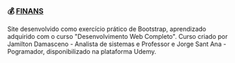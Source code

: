 ### :moneybag: [FINANS](https://andreadebrito.github.io/Finans/)

Site desenvolvido como exercício prático de Bootstrap, aprendizado adquirido com o curso "Desenvolvimento Web Completo". Curso criado por Jamilton Damasceno - Analista de sistemas e Professor e Jorge Sant Ana - Pogramador, disponibilizado na plataforma Udemy.
